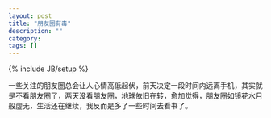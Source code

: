 ```yaml
---
layout: post
title: "朋友圈有毒"
description: ""
category: 
tags: []
---
```

{% include JB/setup %}

一些关注的朋友圈总会让人心情高低起伏，前天决定一段时间内远离手机，其实就是不看朋友圈了，两天没看朋友圈，地球依旧在转，愈加觉得，朋友圈如镜花水月般虚无，生活还在继续，我反而是多了一些时间去看书了。
